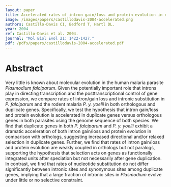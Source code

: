 ```yaml
---
layout: paper
title: Accelerated rates of intron gain/loss and protein evolution in duplicate genes in human and mouse malaria parasites
image: /images/papers/castillodavis-2004-accelerated.png
authors: Castillo-Davis CI, Bedford T, Hartl DL.
year: 2004
ref: Castillo-Davis et al. 2004.
journal: "Mol Biol Evol 21: 1422-1427."
pdf: /pdfs/papers/castillodavis-2004-accelerated.pdf
---
```


# Abstract

Very little is known about molecular evolution in the human malaria parasite *Plasmodium falciparum*. Given the potentially important role that introns play in directing transcription and the posttranscriptional control of gene expression, we compare rates of intron/gain loss and intronic substitution in *P. falciparum* and the rodent malaria *P. y. yoelii* in both orthologous and duplicate genes. Specifically, we test the hypothesis that intron gain/loss and protein evolution is accelerated in duplicate genes versus orthologous genes in both parasites using the genome sequence of both species. We find that duplicate genes in both *P. falciparum* and *P. y. yoelii* exhibit a dramatic acceleration of both intron gain/loss and protein evolution in comparison with orthologs, suggesting increased directional and/or relaxed selection in duplicate genes. Further, we find that rates of intron gain/loss and protein evolution are weakly coupled in orthologs but not paralogs, supporting the hypothesis that selection acts on genes as functionally integrated units after speciation but not necessarily after gene duplication. In contrast, we find that rates of nucleotide substitution do not differ significantly between intronic sites and synonymous sites among duplicate genes, implying that a large fraction of intronic sites in *Plasmodium* evolve under little or no selective constraint.
